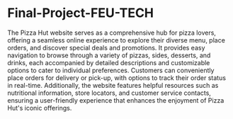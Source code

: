 # Final-Project-FEU-TECH
The Pizza Hut website serves as a comprehensive hub for pizza lovers, offering a seamless online experience to explore their diverse menu, place orders, and discover special deals and promotions. It provides easy navigation to browse through a variety of pizzas, sides, desserts, and drinks, each accompanied by detailed descriptions and customizable options to cater to individual preferences. Customers can conveniently place orders for delivery or pick-up, with options to track their order status in real-time. Additionally, the website features helpful resources such as nutritional information, store locators, and customer service contacts, ensuring a user-friendly experience that enhances the enjoyment of Pizza Hut's iconic offerings.



